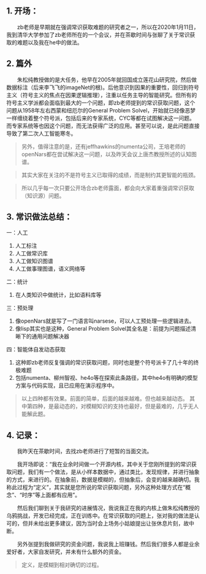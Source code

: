 ## 1. 开场：

　　zb老师是早期就在强调常识获取难题的研究者之一，所以在2020年1月11日，我到清华大学参加了zb老师所在的一个会议，并在茶歇时间与张聊了关于常识获取的难题以及我在he中的做法。

## 2. 篇外

　　朱松纯教授做的是大任务，他早在2005年就回国成立莲花山研究院，然后做数据标注（后来李飞飞的imageNet的根)。后他意识到因果的重要性，回归到符号主义（符号主义的焦点在因果逻辑推理），注重以任务主导的智能研究。但所有的符号主义学派都会面临到最大的一个问题，即zb老师提到的常识获取问题，这个问题从1958年左右西蒙和纽厄尔的General Problem Solvel，开始就已经像恶梦一样缠绕着整个符号派，包括后来的专家系统，CYC等都在试图解决这一问题。而专家系统等也因这个问题，而无法获得广泛的应用。甚至可以说，是此问题直接导致了第二次人工智能寒冬。

> 另外，值得注意的是，还有jeffhawkins的numenta公司，王培老师的openNars都在尝试解决这一问题，以及昨天会议上唐杰教授所述的认知图谱。

> 其实大家在关注的不是符号主义已取得的成绩，而是制约其更智能的瓶颈。

> 所以几乎每一次只要公开场合zb老师露面，都会向大家着重强调常识获取（知识源）问题。

## 3. 常识做法总结：

一：人工
1. 人工标注
2. 人工做常识库
3. 人工做知识图谱
4. 人工做事理图谱，语义网络等


二：统计
1. 在人类知识中做统计，比如语料库等


三：预处理
1. 像openNars就是写了一门语言叫narsese，可以人工预处理一些逻辑进去。
2. 像lisp其实也是这种，General Problem Solvel其全名是：前提为问题描述清晰下的通用问题解决器


四：智能体自发动态获取
1. 这种即zb老师反复强调的常识获取问题，同时也是整个符号派卡了几十年的终极难题
2. 包括numenta、柳州智视、he4o等在探索此条路径，其中he4o有明确的模型方案与代码实现，且已应用在演示程序中。


> 以上四种都有效果。前面的简单，后面的越来越难。但也越来越动态。
其中第四种，是最动态的，对模糊知识的支持也最好，但是最难的，几乎无人能解此题。

## 4. 记录：
　　我昨天在茶歇时间，去找zb老师进行了短暂的当面交流。

　　我开场即说：“我在业余时间做一个开源内核，其中关于您刚所提到的常识获取问题，我们有一个做法，是从小样本数据中，通过类比，发现规律，并进行抽象的方式，来进行的。在抽象前，数据是模糊的，但抽象后，会变的越来越确切。我称此过程为“定义”，其实就是您所说的常识获取问题，另外这种处理方式在“概念”、“时序”等上面都有应用”。

　　然后我们聊到关于我研究的进展情况，我说我正在我的内核上做朱松纯教授的乌鸦挑战，开发已经完成，正在训练中。在常识获取的问题上，张对我的做法是认可的，但并未给出更多建议，因为当时会上场务小姑娘提出让张休息片刻，故中断。

　　另外张提到我做研究的资金问题，我说我上班赚钱。然后我们很多人都是业余爱好者，大家自发研究，并未有什么额外的资金。

> 定义，是模糊到相对确切的过程。
